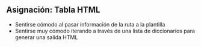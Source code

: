 ## Asignación: Tabla HTML
- Sentirse cómodo al pasar información de la ruta a la plantilla
- Sentirse muy cómodo iterando a través de una lista de diccionarios para generar una salida HTML